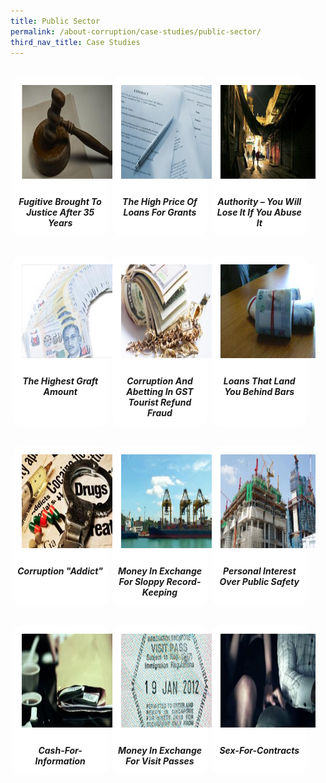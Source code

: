 ```yaml
---
title: Public Sector
permalink: /about-corruption/case-studies/public-sector/
third_nav_title: Case Studies
---
```


<style>
/*--------------------------------------------------------------
ALYSSA: START OF Public Sector PAGE CARDS FLEXBOX LAYOUT AND STYLES
--------------------------------------------------------------*/

/* refrain from using pure img selector as it changes the logo size */
#public-container > section > div > a > img {
	display: block;
	border: 0;
	width: 100%;
    height: 150px;
    padding: 1em;
    border-radius: 15px 15px 0px 0px;
}

.card {
    flex: 1 0 500px;
    box-sizing: border-box;
    margin: 1rem .25em;
	background: white;
    margin-bottom: 1em;
    /* border: 0.13em solid rgba(0,0,0,.2); */
    border-radius: 15px;
    /* box-shadow: 2px 2px 6px 0px  rgba(0,0,0,0.3); */
}

.card a {
  color: inherit;
  text-decoration: none; /* no underline */
}

.card-content h6 {
	padding: .5em;
	margin-top: 0.5em;
	margin-bottom: .5em;
    font-weight: bold;
    color: inherit;
    text-decoration: none;
}

.card:hover {
    transition: all 0.0s ease-out;
    box-shadow: 0px 4px 8px rgba(38, 38, 38, 0.2);
    /* top: -4px; */
    border: 2px solid #cccccc;
    background-color: white;
    margin-top: 0.5em;
	margin-bottom: .5em;
  }

.card a:hover {
  color: black;
  text-decoration: none; /* no underline */
}

/* Flexbox stuff */

.cards {
    display: flex;
    flex-wrap: wrap;
    margin: 0 auto;
    /* padding: 0 1em; */
    text-align: center;
 }

@media screen and (min-width: 40em) {
    .card {
       max-width: calc(50% -  1em);
    }
}

@media screen and (min-width: 60em) {
    .card {
        max-width: calc(33% - 1em);
    }
}

@media screen and (min-width: 52em) {
    .img {
        max-width: 52em;
    }
}

@media screen and (max-width : 480px) {
	.card { 
        max-width: 100%; }
}

/*--------------------------------------------------------------
ALYSSA: END OF Public Sector PAGE CARDS FLEXBOX LAYOUT AND STYLES
--------------------------------------------------------------*/
</style>



<main id="public-container">
<section class="cards">
    <div class="card">
        <a href="/cases/public_fugitive-brought-justice-after-35-years">
                <img src="/images/case/case_pub_brought-to-justice.jpg">
            <div class="card-content">
                <h6>Fugitive Brought To Justice After 35 Years</h6>
            </div><!-- .card-content -->
        </a>
    </div><!-- .card -->
    <div class="card">
        <a href="/cases/public_high-price-loans-grants">
                <img src="/images/case/case_pub_loans-for-grants.jpg">
            <div class="card-content">
                <h6>The High Price Of Loans For Grants</h6>
            </div><!-- .card-content -->
        </a>
    </div><!-- .card -->
    <div class="card">
        <a href="/files/case_pub_high-price-loans-grants.pdf">
                <img src="/images/case/case_pub_authority.jpg">
            <div class="card-content">
                <h6>Authority – You Will Lose It If You Abuse It</h6>
            </div><!-- .card-content -->
        </a>
    </div><!-- .card -->
    <div class="card">
        <a href="/faq/">
                <img src="/images/case/case_pub_graft-amt.jpg">
            <div class="card-content">
                <h6>The Highest Graft Amount</h6>
            </div><!-- .card-content -->
        </a>
    </div><!-- .card -->
    <div class="card">
        <a href="/faq/">
                <img src="/images/case/case_pub_gst-fraud.jpg">
            <div class="card-content">
                <h6>Corruption And Abetting In GST Tourist Refund Fraud</h6>
            </div><!-- .card-content -->
        </a>
    </div><!-- .card -->
    <div class="card">
        <a href="/faq/">
                <img src="/images/case/case_pub_loans.jpg">
            <div class="card-content">
                <h6>Loans That Land You Behind Bars</h6>
            </div><!-- .card-content -->
        </a>
    </div><!-- .card -->
    <div class="card">
        <a href="/faq/">
                <img src="/images/case/case_pub_corrupt-addict.jpg">
            <div class="card-content">
                <h6>Corruption "Addict"</h6>
            </div><!-- .card-content -->
        </a>
    </div><!-- .card -->
    <div class="card">
    	<a href="/faq/">
           	<img src="/images/case/case_pub_money-xchg.jpg">
           <div class="card-content">
           	<h6>Money In Exchange For Sloppy Record-Keeping</h6>
           </div><!-- .card-content -->
    	</a>
    </div><!-- .card -->
    <div class="card">
        <a href="/faq/">
                <img src="/images/case/case_pub_personal-interest.jpg">
            <div class="card-content">
                <h6>Personal Interest Over Public Safety</h6>
            </div><!-- .card-content -->
        </a>
    </div><!-- .card -->
    <div class="card">
        <a href="/faq/">
                <img src="/images/case/case_pub_cash-for-info.jpg">
            <div class="card-content">
                <h6>Cash-For-Information</h6>
            </div><!-- .card-content -->
        </a>
    </div><!-- .card -->
    <div class="card">
        <a href="/faq/">
                <img src="/images/case/case_pub_money-xchg-passes.jpg">
            <div class="card-content">
                <h6>Money In Exchange For Visit Passes</h6>
            </div><!-- .card-content -->
        </a>
    </div><!-- .card -->
    <div class="card">
        <a href="/faq/">
                <img src="/images/case/case_pub_sex-for-contracts.jpg">
            <div class="card-content">
                <h6>Sex-For-Contracts</h6>
            </div><!-- .card-content -->
        </a>
    </div><!-- .card -->

</section><!-- .cards -->


</main>
